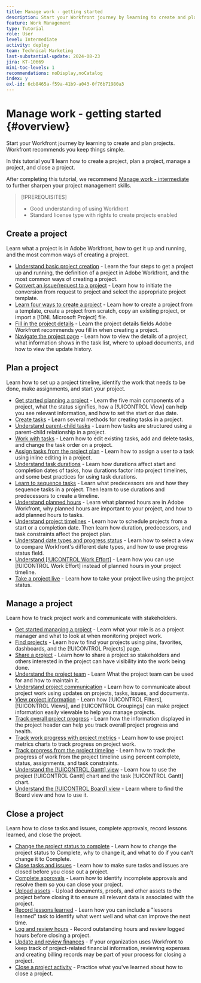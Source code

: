 ```yaml
---
title: Manage work - getting started
description: Start your Workfront journey by learning to create and plan projects. Workfront recommends you keep things simple.
feature: Work Management
type: Tutorial
role: User
level: Intermediate
activity: deploy
team: Technical Marketing
last-substantial-update: 2024-08-23
jira: KT-10669
mini-toc-levels: 1
recommendations: noDisplay,noCatalog
index: y
exl-id: 6cb8465a-f59a-41b9-a043-0f76b71980a3
---
```

# Manage work - getting started {#overview}

Start your Workfront journey by learning to create and plan projects. Workfront recommends you keep things simple.

In this tutorial you'll learn how to create a project, plan a project, manage a project, and close a project. 

After completing this tutorial, we recommend [Manage work - intermediate](https://experienceleague.adobe.com/docs/workfront-learn/manage-work-intermediate/overview.html) to further sharpen your project management skills.

>[!PREREQUISITES]
>
>* Good understanding of using Workfront
>* Standard license type with rights to create projects enabled

## Create a project

Learn what a project is in Adobe Workfront, how to get it up and running, and the most common ways of creating a project.

* [Understand basic project creation](understand-basic-project-creation.md) - Learn the four steps to get a project up and running, the definition of a project in Adobe Workfront, and the most common ways of creating a project.
* [Convert an issue/request to a project](create-a-project-from-a-request.md) - Learn how to initiate the conversion from request to project and select the appropriate project template.
* [Learn four ways to create a project](understand-other-ways-to-create-projects.md) - Learn how to create a project from a template, create a project from scratch, copy an existing project, or import a [!DNL Microsoft Project] file.
* [Fill in the project details](fill-in-the-project-details.md) - Learn the project details fields Adobe Workfront recommends you fill in when creating a project.
* [Navigate the project page](navigate-the-project-page.md) - Learn how to view the details of a project, what information shows in the task list, where to upload documents, and how to view the update history.

## Plan a project

Learn how to set up a project timeline, identify the work that needs to be done, make assignments, and start your project.

* [Get started planning a project](getting-started-plan-a-project.md) - Learn the five main components of a project, what the status signifies, how a [!UICONTROL View] can help you see relevant information, and how to set the start or due date.
* [Create tasks](how-to-create-tasks.md) - Learn several methods for creating tasks in a project.
* [Understand parent-child tasks](understand-parent-child-tasks.md) - Learn how tasks are structured using a parent-child relationship in a project.
* [Work with tasks](work-with-tasks.md) - Learn how to edit existing tasks, add and delete tasks, and change the task order on a project.
* [Assign tasks from the project plan](assign-tasks-from-the-project-plan.md) - Learn how to assign a user to a task using inline editing in a project.
* [Understand task durations](understand-task-durations.md) - Learn how durations affect start and completion dates of tasks, how durations factor into project timelines, and some best practices for using task durations.
* [Learn to sequence tasks](learn-to-sequence-tasks.md) - Learn what predecessors are and how they sequence tasks in a project. Then learn to use durations and predecessors to create a timeline.
* [Understand planned hours](understand-planned-hours.md) - Learn what planned hours are in Adobe Workfront, why planned hours are important to your project, and how to add planned hours to tasks.
* [Understand project timelines](understand-project-timelines.md) - Learn how to schedule projects from a start or a completion date. Then learn how duration, predecessors, and task constraints affect the project plan.
* [Understand date types and progress status](understand-task-dates-and-progress-status.md) - Learn how to select a view to compare Workfront's different date types, and how to use progress status field.
* [Understand [!UICONTROL Work Effort]](understand-work-effort.md) - Learn how you can use [!UICONTROL Work Effort] instead of planned hours in your project timeline.
* [Take a project live](take-a-project-live.md) - Learn how to take your project live using the project status.

## Manage a project

Learn how to track project work and communicate with stakeholders.

* [Get started managing a project](getting-started-manage-a-project.md) - Learn what your role is as a project manager and what to look at when monitoring project work.
* [Find projects](find-projects.md) - Learn how to find your projects using pins, favorites, dashboards, and the [!UICONTROL Projects] page.
* [Share a project](share-a-project.md) - Learn how to share a project so stakeholders and others interested in the project can have visibility into the work being done.
* [Understand the project team](understand-the-project-team.md) - Learn What the project team can be used for and how to maintain it.
* [Understand project communication](understand-project-communication.md) - Learn how to communicate about project work using updates on projects, tasks, issues, and documents.
* [View project information](view-project-information.md) - Learn how [!UICONTROL Filters], [!UICONTROL Views], and [!UICONTROL Groupings] can make project information easily viewable to help you manage projects.
* [Track overall project progress](track-overall-project-progress.md) - Learn how the information displayed in the project header can help you track overall project progress and health.
* [Track work progress with project metrics](track-work-progress-with-project-metrics.md) - Learn how to use project metrics charts to track progress on project work.
* [Track progress from the project timeline](track-work-progress-from-the-project-timeline.md) - Learn how to track the progress of work from the project timeline using percent complete, status, assignments, and task constraints.
* [Understand the [!UICONTROL Gantt] view](understand-the-gantt-view.md) - Learn how to use the project [!UICONTROL Gantt] chart and the task [!UICONTROL Gantt] chart.
* [Understand the [!UICONTROL Board] view](understand-the-board-view.md) - Learn where to find the Board view and how to use it.

## Close a project

Learn how to close tasks and issues, complete approvals, record lessons learned, and close the project.

* [Change the project status to complete](change-the-project-status.md) - Learn how to change the project status to Complete, why to change it, and what to do if you can't change it to Complete.
* [Close tasks and issues](close-tasks-and-issues.md) - Learn how to make sure tasks and issues are closed before you close out a project.
* [Complete approvals](complete-approvals.md) - Learn how to identify incomplete approvals and resolve them so you can close your project.
* [Upload assets](upload-assets.md) - Upload documents, proofs, and other assets to the project before closing it to ensure all relevant data is associated with the project.
* [Record lessons learned](lessons-learned-from-closing-a-project.md) - Learn how you can include a "lessons learned" task to identify what went well and what can improve the next time.
* [Log and review hours](log-and-review-hours.md) - Record outstanding hours and review logged hours before closing a project.
* [Update and review finances](update-and-review-finances.md) - If your organization uses Workfront to keep track of project-related financial information, reviewing expenses and creating billing records may be part of your process for closing a project.
* [Close a project activity](close-a-project-activity.md) - Practice what you've learned about how to close a project.

